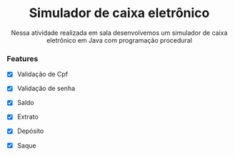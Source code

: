 <h1 align='center'>Simulador de caixa eletrônico</h1>

<p align='center'>Nessa atividade realizada em sala desenvolvemos um simulador de caixa eletrônico em Java com programação procedural</p>

### Features
- [x] Validação de Cpf
- [x] Validação de senha
- [x] Saldo
- [x] Extrato
- [x] Depósito
- [x] Saque



